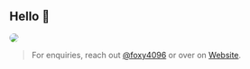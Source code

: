 ## Hello :wave:


<img style="border-radius: 50px;" src="https://github-readme-stats.vercel.app/api?username=foxy4096&show_icons=true&theme=transparent">

> For enquiries, reach out <a href="https://twitter.com/foxy4096">@foxy4096</a> or over on <a href="https://foxy4096.github.io">Website</a>.

